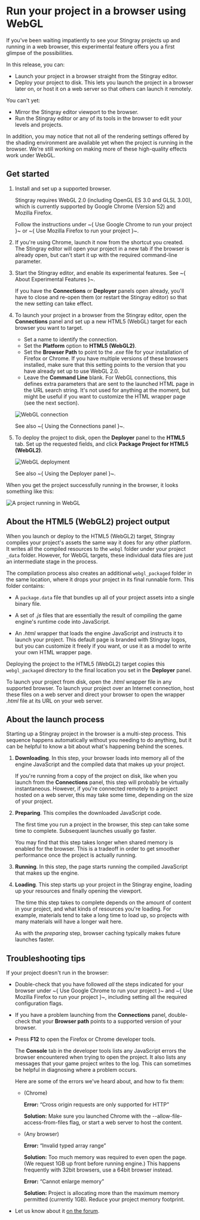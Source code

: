 # Run your project in a browser using WebGL

If you've been waiting impatiently to see your Stingray projects up and running in a web browser, this experimental feature offers you a first glimpse of the possibilities.

In this release, you can:

-	Launch your project in a browser straight from the Stingray editor.
-	Deploy your project to disk. This lets you launch the project in a browser later on, or host it on a web server so that others can launch it remotely.

You can't yet:

-	Mirror the Stingray editor viewport to the browser.
-	Run the Stingray editor or any of its tools in the browser to edit your levels and projects.

In addition, you may notice that not all of the rendering settings offered by the shading environment are available yet when the project is running in the browser. We're still working on making more of these high-quality effects work under WebGL.

## Get started

1.	Install and set up a supported browser.

	Stingray requires WebGL 2.0 (including OpenGL ES 3.0 and GLSL 3.00), which is currently supported by Google Chrome (Version 52) and Mozilla Firefox.

	Follow the instructions under ~{ Use Google Chrome to run your project }~ or ~{ Use Mozilla Firefox to run your project }~.

1.	If you're using Chrome, launch it now from the shortcut you created. The Stingray editor will open your project in a new tab if the browser is already open, but can't start it up with the required command-line parameter.

1.	Start the Stingray editor, and enable its experimental features. See ~{ About Experimental Features }~.

	If you have the **Connections** or **Deployer** panels open already, you'll have to close and re-open them (or restart the Stingray editor) so that the new setting can take effect.

1.	To launch your project in a browser from the Stingray editor, open the **Connections** panel and set up a new HTML5 (WebGL) target for each browser you want to target.

	-	Set a name to identify the connection.
	-	Set the **Platform** option to **HTML5 (WebGL2)**.
	-	Set the **Browser Path** to point to the *.exe* file for your installation of Firefox or Chrome. If you have multiple versions of these browsers installed, make sure that this setting points to the version that you have already set up to use WebGL 2.0.
	-	Leave the **Command Line** blank. For WebGL connections, this defines extra parameters that are sent to the launched HTML page in the URL search string. It's not used for anything at the moment, but might be useful if you want to customize the HTML wrapper page (see the next section).

	![WebGL connection](../images/experimental_webgl_connection.png)

	See also ~{ Using the Connections panel }~.

1.	To deploy the project to disk, open the **Deployer** panel to the **HTML5** tab. Set up the requested fields, and click **Package Project for HTML5 (WebGL2)**.

	![WebGL deployment](../images/experimental_webgl_deployer.png)

	See also ~{ Using the Deployer panel }~.

When you get the project successfully running in the browser, it looks something like this:

![A project running in WebGL](../images/experimental_webgl_running.jpg)

## About the HTML5 (WebGL2) project output

When you launch or deploy to the HTML5 (WebGL2) target, Stingray compiles your project's assets the same way it does for any other platform. It writes all the compiled resources to the `webgl` folder under your project `_data` folder. However, for WebGL targets, these individual data files are just an intermediate stage in the process.

The compilation process also creates an additional `webgl_packaged` folder in the same location, where it drops your project in its final runnable form. This folder contains:

-	A `package.data` file that bundles up all of your project assets into a single binary file.

-	A set of *.js* files that are essentially the result of compiling the game engine's runtime code into JavaScript.

-	An *.html* wrapper that loads the engine JavaScript and instructs it to launch your project. This default page is branded with Stingray logos, but you can customize it freely if you want, or use it as a model to write your own HTML wrapper page.

Deploying the project to the HTML5 (WebGL2) target copies this `webgl_packaged` directory to the final location you set in the **Deployer** panel.

To launch your project from disk, open the *.html* wrapper file in any supported browser. To launch your project over an Internet connection, host these files on a web server and direct your browser to open the wrapper *.html* file at its URL on your web server.

## About the launch process

Starting up a Stingray project in the browser is a multi-step process. This sequence happens automatically without you needing to do anything, but it can be helpful to know a bit about what's happening behind the scenes.

1.	**Downloading**. In this step, your browser loads into memory all of the engine JavaScript and the compiled data that makes up your project.

	If you're running from a copy of the project on disk, like when you launch from the **Connections** panel, this step will probably be virtually instantaneous. However, if you're connected remotely to a project hosted on a web server, this may take some time, depending on the size of your project.

1.	**Preparing**. This compiles the downloaded JavaScript code.

	The first time you run a project in the browser, this step can take some time to complete. Subsequent launches usually go faster.

	You may find that this step takes longer when shared memory is enabled for the browser. This is a tradeoff in order to get smoother performance once the project is actually running.

1.	**Running**. In this step, the page starts running the compiled JavaScript that makes up the engine.

1.	**Loading**. This step starts up your project in the Stingray engine, loading up your resources and finally opening the viewport.

	The time this step takes to complete depends on the amount of content in your project, and what kinds of resources you're loading. For example, materials tend to take a long time to load up, so projects with many materials will have a longer wait here.

	As with the *preparing* step, browser caching typically makes future launches faster.

## Troubleshooting tips

If your project doesn't run in the browser:

-	Double-check that you have followed *all* the steps indicated for your browser under ~{ Use Google Chrome to run your project }~ and ~{ Use Mozilla Firefox to run your project }~, including setting all the required configuration flags.

-	If you have a problem launching from the **Connections** panel, double-check that your **Browser path** points to a supported version of your browser.

-	Press **F12** to open the Firefox or Chrome developer tools.

	The **Console** tab in the developer tools lists any JavaScript errors the browser encountered when trying to open the project. It also lists any messages that your game project writes to the log. This can sometimes be helpful in diagnosing where a problem occurs.

	Here are some of the errors we've heard about, and how to fix them:

	- (Chrome)

		**Error:** “Cross origin requests are only supported for HTTP”

		**Solution:** Make sure you launched Chrome with the --allow-file-access-from-files flag, or start a web server to host the content.

	- (Any browser)

		**Error:** “Invalid typed array range”

		**Solution:** Too much memory was required to even open the page. (We request 1GB up front before running engine.) This happens frequently with 32bit browsers, use a 64bit browser instead.

		**Error:** “Cannot enlarge memory”

		**Solution:** Project is allocating more than the maximum memory permitted (currently 1GB). Reduce your project memory footprint.

-	Let us know about it [on the forum](http://www.autodesk.com/stingray-forums).
